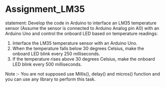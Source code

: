 # Assignment_LM35

statement: Develop the code in Arduino to interface an LM35 temperature
sensor (Assume the sensor is connected to Arduino Analog pin A0) with an Arduino
Uno and control the onboard LED based on temperature readings:
1. Interface the LM35 temperature sensor with an Arduino Uno.
2. When the temperature falls below 30 degrees Celsius, make the onboard LED
blink every 250 milliseconds.
3. If the temperature rises above 30 degrees Celsius, make the onboard LED blink
every 500 milliseconds.

Note :- You are not supposed use Millis(), delay() and micros() function and you can
use any library to perform this task.
